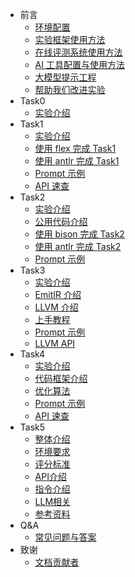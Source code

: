 <!-- _sidebar.md -->

- 前言
  - [环境配置](introduction/environment.md)
  - [实验框架使用方法](introduction/howtouse.md)
  - [在线评测系统使用方法](introduction/yatcc-aj.md)
  - [AI 工具配置与使用方法](introduction/aitools.md)
  - [大模型提示工程](introduction/prompt.md)
  - [帮助我们改进实验](introduction/helptoimprove.md)
- Task0
  - [实验介绍](task0_doc/task0.md)
- Task1
  - [实验介绍](task1_doc/overview.md)
  - [使用 flex 完成 Task1](task1_doc/flex.md)
  - [使用 antlr 完成 Task1](task1_doc/antlr.md)
  - [Prompt 示例](task1_doc/prompt.md)
  - [API 速查](task1_doc/apidoc.md)
- Task2
  - [实验介绍](task2_doc/overview.md)
  - [公用代码介绍](task2_doc/share.md)
  - [使用 bison 完成 Task2](task2_doc/bison.md)
  - [使用 antlr 完成 Task2](task2_doc/antlr.md)
  - [Prompt 示例](task2_doc/prompt.md)
- Task3
  - [实验介绍](task3_doc/overview.md)
  - [EmitIR 介绍](task3_doc/emitir.md)
  - [LLVM 介绍](task3_doc/llvm.md)
  - [上手教程](task3_doc/start.md)
  - [Prompt 示例](task3_doc/prompt.md)
  - [LLVM API](task3_doc/apidoc.md)
- Task4
  - [实验介绍](task4_doc/overview.md)
  - [代码框架介绍](task4_doc/framework.md)
  - [优化算法](task4_doc/optimizations.md)
  - [Prompt 示例](task4_doc/prompt.md)
  - [API 速查](task4_doc/apidoc.md)
- Task5
  - [整体介绍](task5_doc/overview.md)
  - [环境要求](task5_doc/env.md)
  - [评分标准](task5_doc/judge.md)
  - [API介绍](task5_doc/API.md)
  - [指令介绍](task5_doc/ins.md)
  - [LLM相关](task5_doc/LLM.md)
  - [参考资料](task5_doc/cite.md)
- Q&A
  - [常见问题与答案](QA.md)
- 致谢
  - [文档贡献者](contributors.md)
